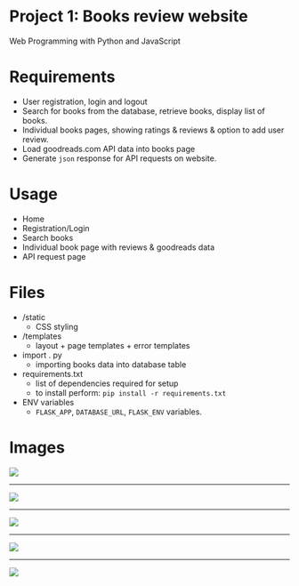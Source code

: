 # Project 1: Books review website

Web Programming with Python and JavaScript

# Requirements
* User registration, login and logout
* Search for books from the database, retrieve books, display list of books.
* Individual books pages, showing ratings & reviews & option to add user review.
* Load goodreads.com API data into books page
* Generate `json` response for API requests on website.

# Usage
* Home
* Registration/Login
* Search books
* Individual book page with reviews & goodreads data
* API request page

# Files
* /static
    * CSS styling
* /templates
    * layout + page templates + error templates
* import . py
    * importing books data into database table
* requirements.txt
    * list of dependencies required for setup
    * to install perform: `pip install -r requirements.txt`
* ENV variables
    * `FLASK_APP`, `DATABASE_URL`, `FLASK_ENV` variables.

# Images
![](http://i.imgur.com/3Tjxhhj.png)

-----
![](http://i.imgur.com/y8ja9Ap.png)

------

![](http://i.imgur.com/HYj1eTS.png)

------

![](http://i.imgur.com/ucyLLV0.png)

-----

![](http://i.imgur.com/18WwheN.png)
